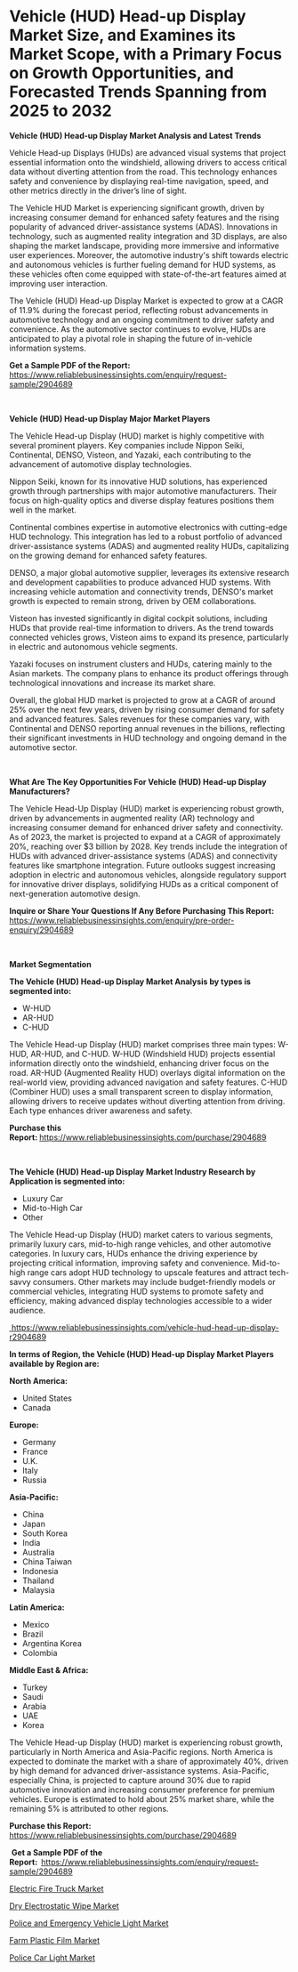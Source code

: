 <p><h1>Vehicle (HUD) Head-up Display Market Size, and Examines its Market Scope, with a Primary Focus on Growth Opportunities, and Forecasted Trends Spanning from 2025 to 2032</h1></p><p><strong>Vehicle (HUD) Head-up Display Market Analysis and Latest Trends</strong></p>
<p><p>Vehicle Head-up Displays (HUDs) are advanced visual systems that project essential information onto the windshield, allowing drivers to access critical data without diverting attention from the road. This technology enhances safety and convenience by displaying real-time navigation, speed, and other metrics directly in the driver’s line of sight.</p><p>The Vehicle HUD Market is experiencing significant growth, driven by increasing consumer demand for enhanced safety features and the rising popularity of advanced driver-assistance systems (ADAS). Innovations in technology, such as augmented reality integration and 3D displays, are also shaping the market landscape, providing more immersive and informative user experiences. Moreover, the automotive industry's shift towards electric and autonomous vehicles is further fueling demand for HUD systems, as these vehicles often come equipped with state-of-the-art features aimed at improving user interaction.</p><p>The Vehicle (HUD) Head-up Display Market is expected to grow at a CAGR of 11.9% during the forecast period, reflecting robust advancements in automotive technology and an ongoing commitment to driver safety and convenience. As the automotive sector continues to evolve, HUDs are anticipated to play a pivotal role in shaping the future of in-vehicle information systems.</p></p>
<p><strong>Get a Sample PDF of the Report:&nbsp;</strong> <a href="https://www.reliablebusinessinsights.com/enquiry/request-sample/2904689?utm_campaign=84&utm_medium=2&utm_source=Github&utm_content=ia&utm_term=12032025&utm_id=vehicle-hud-head-up-display">https://www.reliablebusinessinsights.com/enquiry/request-sample/2904689</a></p>
<p>&nbsp;</p>
<p><strong>Vehicle (HUD) Head-up Display Major Market Players</strong></p>
<p><p>The Vehicle Head-up Display (HUD) market is highly competitive with several prominent players. Key companies include Nippon Seiki, Continental, DENSO, Visteon, and Yazaki, each contributing to the advancement of automotive display technologies.</p><p>Nippon Seiki, known for its innovative HUD solutions, has experienced growth through partnerships with major automotive manufacturers. Their focus on high-quality optics and diverse display features positions them well in the market.</p><p>Continental combines expertise in automotive electronics with cutting-edge HUD technology. This integration has led to a robust portfolio of advanced driver-assistance systems (ADAS) and augmented reality HUDs, capitalizing on the growing demand for enhanced safety features.</p><p>DENSO, a major global automotive supplier, leverages its extensive research and development capabilities to produce advanced HUD systems. With increasing vehicle automation and connectivity trends, DENSO's market growth is expected to remain strong, driven by OEM collaborations.</p><p>Visteon has invested significantly in digital cockpit solutions, including HUDs that provide real-time information to drivers. As the trend towards connected vehicles grows, Visteon aims to expand its presence, particularly in electric and autonomous vehicle segments.</p><p>Yazaki focuses on instrument clusters and HUDs, catering mainly to the Asian markets. The company plans to enhance its product offerings through technological innovations and increase its market share.</p><p>Overall, the global HUD market is projected to grow at a CAGR of around 25% over the next few years, driven by rising consumer demand for safety and advanced features. Sales revenues for these companies vary, with Continental and DENSO reporting annual revenues in the billions, reflecting their significant investments in HUD technology and ongoing demand in the automotive sector.</p></p>
<p>&nbsp;</p>
<p><strong>What Are The Key Opportunities For Vehicle (HUD) Head-up Display Manufacturers?</strong></p>
<p><p>The Vehicle Head-Up Display (HUD) market is experiencing robust growth, driven by advancements in augmented reality (AR) technology and increasing consumer demand for enhanced driver safety and connectivity. As of 2023, the market is projected to expand at a CAGR of approximately 20%, reaching over $3 billion by 2028. Key trends include the integration of HUDs with advanced driver-assistance systems (ADAS) and connectivity features like smartphone integration. Future outlooks suggest increasing adoption in electric and autonomous vehicles, alongside regulatory support for innovative driver displays, solidifying HUDs as a critical component of next-generation automotive design.</p></p>
<p><strong>Inquire or Share Your Questions If Any Before Purchasing This Report:</strong> <a href="https://www.reliablebusinessinsights.com/enquiry/pre-order-enquiry/2904689?utm_campaign=84&utm_medium=2&utm_source=Github&utm_content=ia&utm_term=12032025&utm_id=vehicle-hud-head-up-display">https://www.reliablebusinessinsights.com/enquiry/pre-order-enquiry/2904689</a></p>
<p>&nbsp;</p>
<p><strong>Market Segmentation</strong></p>
<p><strong>The Vehicle (HUD) Head-up Display Market Analysis by types is segmented into:</strong></p>
<p><ul><li>W-HUD</li><li>AR-HUD</li><li>C-HUD</li></ul></p>
<p><p>The Vehicle Head-up Display (HUD) market comprises three main types: W-HUD, AR-HUD, and C-HUD. W-HUD (Windshield HUD) projects essential information directly onto the windshield, enhancing driver focus on the road. AR-HUD (Augmented Reality HUD) overlays digital information on the real-world view, providing advanced navigation and safety features. C-HUD (Combiner HUD) uses a small transparent screen to display information, allowing drivers to receive updates without diverting attention from driving. Each type enhances driver awareness and safety.</p></p>
<p><strong>Purchase this Report:&nbsp;</strong><a href="https://www.reliablebusinessinsights.com/purchase/2904689?utm_campaign=84&utm_medium=2&utm_source=Github&utm_content=ia&utm_term=12032025&utm_id=vehicle-hud-head-up-display">https://www.reliablebusinessinsights.com/purchase/2904689</a></p>
<p>&nbsp;</p>
<p><strong>The Vehicle (HUD) Head-up Display Market Industry Research by Application is segmented into:</strong></p>
<p><ul><li>Luxury Car</li><li>Mid-to-High Car</li><li>Other</li></ul></p>
<p><p>The Vehicle Head-up Display (HUD) market caters to various segments, primarily luxury cars, mid-to-high range vehicles, and other automotive categories. In luxury cars, HUDs enhance the driving experience by projecting critical information, improving safety and convenience. Mid-to-high range cars adopt HUD technology to upscale features and attract tech-savvy consumers. Other markets may include budget-friendly models or commercial vehicles, integrating HUD systems to promote safety and efficiency, making advanced display technologies accessible to a wider audience.</p></p>
<p><a href="https://www.reliablebusinessinsights.com/vehicle-hud-head-up-display-r2904689?utm_campaign=84&utm_medium=2&utm_source=Github&utm_content=ia&utm_term=12032025&utm_id=vehicle-hud-head-up-display">&nbsp;https://www.reliablebusinessinsights.com/vehicle-hud-head-up-display-r2904689</a></p>
<p><strong>In terms of Region, the Vehicle (HUD) Head-up Display Market Players available by Region are:</strong></p>
<p>
    <p> <strong> North America: </strong>
        <ul>
            <li>United States</li>
            <li>Canada</li>
        </ul>
        </p> 
    <p> <strong> Europe: </strong>
        <ul>
            <li>Germany</li>
            <li>France</li>
            <li>U.K.</li>
            <li>Italy</li>
            <li>Russia</li>
        </ul>
        </p> 
    <p> <strong> Asia-Pacific: </strong>
        <ul>
            <li>China</li>
            <li>Japan</li>
            <li>South Korea</li>
            <li>India</li>
            <li>Australia</li>
            <li>China Taiwan</li>
            <li>Indonesia</li>
            <li>Thailand</li>
            <li>Malaysia</li>
        </ul>
        </p> 
    <p> <strong> Latin America: </strong>
        <ul>
            <li>Mexico</li>
            <li>Brazil</li>
            <li>Argentina Korea</li>
            <li>Colombia</li>
        </ul>
        </p> 
    <p> <strong> Middle East & Africa: </strong>
        <ul>
            <li>Turkey</li>
            <li>Saudi</li>
            <li>Arabia</li>
            <li>UAE</li>
            <li>Korea</li>
        </ul>
    </p>
    </p>
<p><p>The Vehicle Head-up Display (HUD) market is experiencing robust growth, particularly in North America and Asia-Pacific regions. North America is expected to dominate the market with a share of approximately 40%, driven by high demand for advanced driver-assistance systems. Asia-Pacific, especially China, is projected to capture around 30% due to rapid automotive innovation and increasing consumer preference for premium vehicles. Europe is estimated to hold about 25% market share, while the remaining 5% is attributed to other regions.</p></p>
<p><strong>Purchase this Report: </strong><a href="https://www.reliablebusinessinsights.com/purchase/2904689?utm_campaign=84&utm_medium=2&utm_source=Github&utm_content=ia&utm_term=12032025&utm_id=vehicle-hud-head-up-display">https://www.reliablebusinessinsights.com/purchase/2904689</a></p>
<p>&nbsp;<strong>Get a Sample PDF of the Report:&nbsp;&nbsp;</strong><a href="https://www.reliablebusinessinsights.com/enquiry/request-sample/2904689?utm_campaign=84&utm_medium=2&utm_source=Github&utm_content=ia&utm_term=12032025&utm_id=vehicle-hud-head-up-display">https://www.reliablebusinessinsights.com/enquiry/request-sample/2904689</a></p>
<p><strong></strong></p>
<p><p><a href="https://github.com/hedbomkrahe/Market-Research-Report-List-1/blob/main/electric-fire-truck-market.md?utm_campaign=84&utm_medium=2&utm_source=Github&utm_content=ia&utm_term=12032025&utm_id=vehicle-hud-head-up-display">Electric Fire Truck Market</a></p><p><a href="https://github.com/lateshab69/Market-Research-Report-List-1/blob/main/dry-electrostatic-wipe-market.md?utm_campaign=84&utm_medium=2&utm_source=Github&utm_content=ia&utm_term=12032025&utm_id=vehicle-hud-head-up-display">Dry Electrostatic Wipe Market</a></p><p><a href="https://github.com/nkbaroga/Market-Research-Report-List-1/blob/main/police-and-emergency-vehicle-light-market.md?utm_campaign=84&utm_medium=2&utm_source=Github&utm_content=ia&utm_term=12032025&utm_id=vehicle-hud-head-up-display">Police and Emergency Vehicle Light Market</a></p><p><a href="https://github.com/rosalinebhakta48/Market-Research-Report-List-1/blob/main/farm-plastic-film-market.md?utm_campaign=84&utm_medium=2&utm_source=Github&utm_content=ia&utm_term=12032025&utm_id=vehicle-hud-head-up-display">Farm Plastic Film Market</a></p><p><a href="https://github.com/elvutedipela/Market-Research-Report-List-1/blob/main/police-car-light-market.md?utm_campaign=84&utm_medium=2&utm_source=Github&utm_content=ia&utm_term=12032025&utm_id=vehicle-hud-head-up-display">Police Car Light Market</a></p></p>